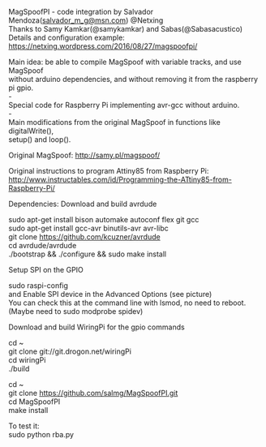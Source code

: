 MagSpoofPI - code integration by Salvador Mendoza(salvador_m_g@msn.com) @Netxing <br>
Thanks to Samy Kamkar(@samykamkar) and Sabas(@Sabasacustico)<br>
Details and configuration example: https://netxing.wordpress.com/2016/08/27/magspoofpi/

Main idea: be able to compile MagSpoof with variable tracks, and use MagSpoof<br>
without arduino dependencies, and without removing it from the raspberry pi gpio.<br>
-<br>
Special code for Raspberry Pi implementing avr-gcc without arduino.<br>
-<br>
Main modifications from the original MagSpoof in functions like digitalWrite(), <br>
setup() and loop().<br>

Original MagSpoof: http://samy.pl/magspoof/

Original instructions to program Attiny85 from Raspberry Pi: <br>
http://www.instructables.com/id/Programming-the-ATtiny85-from-Raspberry-Pi/

Dependencies:
Download and build avrdude

sudo apt-get install bison automake autoconf flex git gcc<br>
sudo apt-get install gcc-avr binutils-avr avr-libc<br>
git clone https://github.com/kcuzner/avrdude <br>
cd avrdude/avrdude<br>
./bootstrap && ./configure && sudo make install<br>


Setup SPI on the GPIO

sudo raspi-config<br>
and Enable SPI device in the Advanced Options (see picture)<br>
You can check this at the command line with lsmod, no need to reboot. (Maybe need to sudo modprobe spidev)

Download and build WiringPi for the gpio commands

cd ~ <br>
git clone git://git.drogon.net/wiringPi<br>
cd wiringPi<br>
./build<br>

cd ~ <br>
git clone https://github.com/salmg/MagSpoofPI.git<br>
cd MagSpoofPI<br>
make install<br>

To test it:<br>
sudo python rba.py
